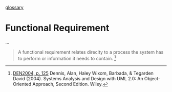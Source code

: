 [glossary](glossary.md)

# Functional Requirement

...  


> A functional requirement relates direclty to a process the system has to perform or information it needs to contain. [^1]  

[^1]: [DEN2004, p. 125](../Systems-Analysis-and-Design-with-UML-Version-2-0-An-Object-Oriented-Approach.md) Dennis, Alan, Haley Wixom, Barbada, & Tegarden David (2004). Systems Analysis and Design with UML 2.0: An Object-Oriented Approach, Second Edition. Wiley.  